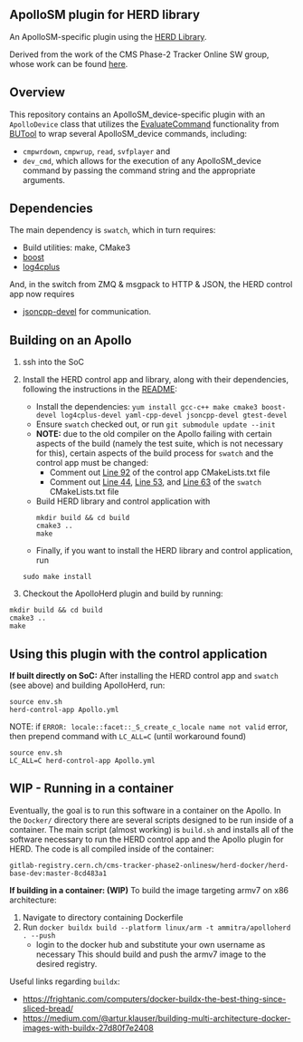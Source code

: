 ## ApolloSM plugin for HERD library

An ApolloSM-specific plugin using the [HERD Library](https://gitlab.cern.ch/cms-tracker-phase2-onlinesw/herd-library).

Derived from the work of the CMS Phase-2 Tracker Online SW group, whose work can be found [here](https://gitlab.cern.ch/cms-tracker-phase2-onlinesw).

## Overview

This repository contains an ApolloSM_device-specific plugin with an `ApolloDevice` class that utilizes the [EvaluateCommand](https://github.com/BU-Tools/BUTool/blob/a1e09e6b002829820006bb8e749ccb9541450c17/include/BUTool/CommandList.hh#L172) functionality from [BUTool](https://github.com/BU-Tools/BUTool) to wrap several ApolloSM_device commands, including:

* `cmpwrdown`, `cmpwrup`, `read`, `svfplayer` and 
* `dev_cmd`, which allows for the execution of any ApolloSM_device command by passing the command string and the appropriate arguments.

## Dependencies

The main dependency is `swatch`, which in turn requires:

* Build utilities: make, CMake3
* [boost](https://boost.org/)
* [log4cplus](https://github.com/log4cplus/log4cplus)

And, in the switch from ZMQ & msgpack to HTTP & JSON, the HERD control app now requires
* [jsoncpp-devel](https://github.com/open-source-parsers/jsoncpp)
for communication.

## Building on an Apollo

1. ssh into the SoC

2. Install the HERD control app and library, along with their dependencies, following the instructions in the [README](https://gitlab.cern.ch/cms-tracker-phase2-onlinesw/herd-control-app):

    * Install the dependencies: `yum install gcc-c++ make cmake3 boost-devel log4cplus-devel yaml-cpp-devel jsoncpp-devel gtest-devel`
    * Ensure `swatch` checked out, or run `git submodule update --init`
    * **NOTE:** due to the old compiler on the Apollo failing with certain aspects of the build (namely the test suite, which is not necessary for this), certain aspects of the build process for `swatch` and the control app must be changed:
        * Comment out [Line 92](https://gitlab.cern.ch/cms-tracker-phase2-onlinesw/herd-control-app/-/blob/master/CMakeLists.txt#L92) of the control app CMakeLists.txt file
        * Comment out [Line 44](https://gitlab.cern.ch/cms-cactus/core/swatch/-/blob/master/swatch/CMakeLists.txt#L44), [Line 53](https://gitlab.cern.ch/cms-cactus/core/swatch/-/blob/master/swatch/CMakeLists.txt#L53), and [Line 63](https://gitlab.cern.ch/cms-cactus/core/swatch/-/blob/master/swatch/CMakeLists.txt#L53) of the `swatch` CMakeLists.txt file
    * Build HERD library and control application with
        ```
        mkdir build && cd build
        cmake3 ..
        make
        ```
    * Finally, if you want to install the HERD library and control application, run 
    ```
    sudo make install
    ```



3. Checkout the ApolloHerd plugin and build by running:

```
mkdir build && cd build
cmake3 ..
make
```

## Using this plugin with the control application
**If built directly on SoC:**
After installing the HERD control app and `swatch` (see above) and building ApolloHerd, run:

```
source env.sh
herd-control-app Apollo.yml
```

NOTE: if `ERROR: locale::facet::_S_create_c_locale name not valid` error, then prepend command with `LC_ALL=C` (until workaround found)

```
source env.sh
LC_ALL=C herd-control-app Apollo.yml
```

## WIP - Running in a container

Eventually, the goal is to run this software in a container on the Apollo. In the `Docker/` directory there are several scripts designed to be run inside of a container. The main script (almost working) is `build.sh` and installs all of the software necessary to run the HERD control app and the Apollo plugin for HERD. The code is all compiled inside of the container:

```
gitlab-registry.cern.ch/cms-tracker-phase2-onlinesw/herd-docker/herd-base-dev:master-8cd483a1
```

**If building in a container: (WIP)**
To build the image targeting armv7 on x86 architecture:
1. Navigate to directory containing Dockerfile
2. Run `docker buildx build --platform linux/arm -t ammitra/apolloherd . --push`
	* login to the docker hub and substitute your own username as necessary
This should build and push the armv7 image to the desired registry. 

Useful links regarding `buildx`:
* https://frightanic.com/computers/docker-buildx-the-best-thing-since-sliced-bread/
* https://medium.com/@artur.klauser/building-multi-architecture-docker-images-with-buildx-27d80f7e2408
